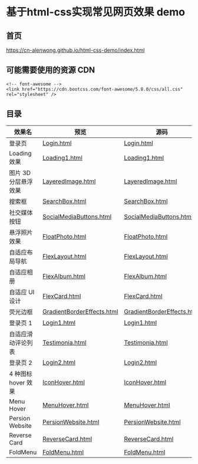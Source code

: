 # 基于html-css实现常见网页效果 demo

## 首页

https://cn-alenwong.github.io/html-css-demo/index.html

## 可能需要使用的资源 CDN

```
<!-- font-awesome -->
<link href="https://cdn.bootcss.com/font-awesome/5.8.0/css/all.css" rel="stylesheet" />
```

## 目录

| 效果名               | 预览                                                                                                      | 源码                                                                                                                   |
| -------------------- | --------------------------------------------------------------------------------------------------------- | ---------------------------------------------------------------------------------------------------------------------- |
| 登录页               | [Login.html](https://cn-alenwong.github.io/html-css-demo/src/Login.html)                                 | [Login.html](https://github.com/cn-alenwong/html-css-demo/blob/master/src/Login.html)                                 |
| Loading 效果         | [Loading1.html](https://cn-alenwong.github.io/html-css-demo/src/Loading1.html)                           | [Loading1.html](https://github.com/cn-alenwong/html-css-demo/blob/master/src/Loading1.html)                           |
| 图片 3D 分层悬浮效果 | [LayeredImage.html](https://cn-alenwong.github.io/html-css-demo/src/LayeredImage.html)                   | [LayeredImage.html](https://github.com/cn-alenwong/html-css-demo/blob/master/src/LayeredImage.html)                   |
| 搜索框               | [SearchBox.html](https://cn-alenwong.github.io/html-css-demo/src/SearchBox.html)                         | [SearchBox.html](https://github.com/cn-alenwong/html-css-demo/blob/master/src/SearchBox.html)                         |
| 社交媒体按钮         | [SocialMediaButtons.html](https://cn-alenwong.github.io/html-css-demo/src/SocialMediaButtons.html)       | [SocialMediaButtons.html](https://github.com/cn-alenwong/html-css-demo/blob/master/src/SocialMediaButtons.html)       |
| 悬浮照片效果         | [FloatPhoto.html](https://cn-alenwong.github.io/html-css-demo/src/FloatPhoto.html)                       | [FloatPhoto.html](https://github.com/cn-alenwong/html-css-demo/blob/master/src/FloatPhoto.html)                       |
| 自适应布局导航       | [FlexLayout.html](https://cn-alenwong.github.io/html-css-demo/src/FlexLayout.html)                       | [FlexLayout.html](https://github.com/cn-alenwong/html-css-demo/blob/master/src/FlexLayout.html)                       |
| 自适应相册           | [FlexAlbum.html](https://cn-alenwong.github.io/html-css-demo/src/FlexAlbum.html)                         | [FlexAlbum.html](https://github.com/cn-alenwong/html-css-demo/blob/master/src/FlexAlbum.html)                         |
| 自适应 UI 设计       | [FlexCard.html](https://cn-alenwong.github.io/html-css-demo/src/FlexCard.html)                           | [FlexCard.html](https://github.com/cn-alenwong/html-css-demo/blob/master/src/FlexCard.html)                           |
| 荧光边框             | [GradientBorderEffects.html](https://cn-alenwong.github.io/html-css-demo/src/GradientBorderEffects.html) | [GradientBorderEffects.html](https://github.com/cn-alenwong/html-css-demo/blob/master/src/GradientBorderEffects.html) |
| 登录页 1             | [Login1.html](https://cn-alenwong.github.io/html-css-demo/src/Login1.html)                               | [Login1.html](https://github.com/cn-alenwong/html-css-demo/blob/master/src/Login1.html)                               |
| 自适应滑动评论列表   | [Testimonia.html](https://cn-alenwong.github.io/html-css-demo/src/Testimonia.html)                       | [Testimonia.html](https://github.com/cn-alenwong/html-css-demo/blob/master/src/Testimonia.html)                       |
| 登录页 2             | [Login2.html](https://cn-alenwong.github.io/html-css-demo/src/Login2.html)                               | [Login2.html](https://github.com/cn-alenwong/html-css-demo/blob/master/src/Login2.html)                               |
| 4 种图标 hover 效果  | [IconHover.html](https://cn-alenwong.github.io/html-css-demo/src/IconHover.html)                         | [IconHover.html](https://github.com/cn-alenwong/html-css-demo/blob/master/src/IconHover.html)                         |
| Menu Hover           | [MenuHover.html](https://cn-alenwong.github.io/html-css-demo/src/MenuHover.html)                         | [MenuHover.html](https://github.com/cn-alenwong/html-css-demo/blob/master/src/MenuHover.html)                         |
| Persion Website      | [PersionWebsite.html](https://cn-alenwong.github.io/html-css-demo/src/PersionWebsite.html)               | [PersionWebsite.html](https://github.com/cn-alenwong/html-css-demo/blob/master/src/PersionWebsite.html)               |
| Reverse Card         | [ReverseCard.html](https://cn-alenwong.github.io/html-css-demo/src/ReverseCard.html)                     | [ReverseCard.html](https://github.com/cn-alenwong/html-css-demo/blob/master/src/ReverseCard.html)                     |
| FoldMenu             | [FoldMenu.html](https://cn-alenwong.github.io/html-css-demo/src/FoldMenu.html)                           | [FoldMenu.html](https://github.com/cn-alenwong/html-css-demo/blob/master/src/FoldMenu.html)                           |
